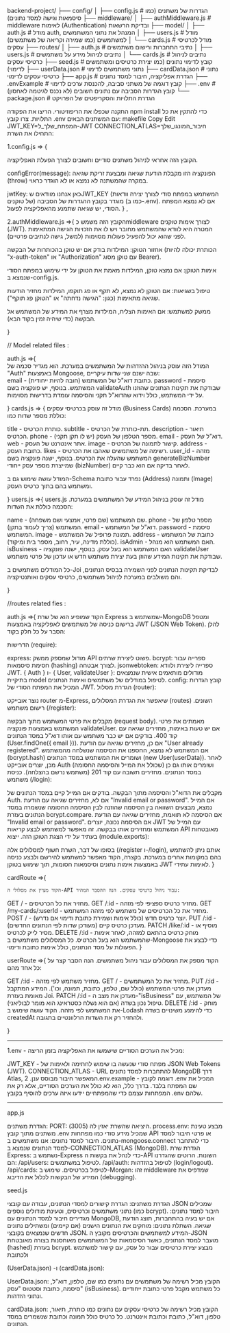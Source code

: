 backend-project/
├── config/
│   ├── config.js              # הגדרות של משתנים (כמו סיסמאות וגישה למסד נתונים)
├── middleware/
│   ├── authMiddleware.js      # middleware לאימות (Authentication) ובדיקת הרשאות
├── model/
│   ├── auth.js                # מודל auth, המנהל את נתוני המשתמשים
│   ├── users.js               # מודל למשתמשים (כמו שמירה וקריאה של משתמשים)
│   └── cards.js               # מודל לכרטיסי עסקים
├── routes/
│   ├── auth.js                # נתיבי התחברות ורישום משתמשים
│   ├── users.js               # נתיבים לניהול מידע על משתמשים
│   └── cards.js               # נתיבים לניהול כרטיסי עסקים
├── seed.js                    # קובץ לדימוי נתונים (כמו יצירת כרטיסים ומשתמשים לדימוי)
├── userData.json              # נתוני משתמשים לדימוי
├── cardData.json              # נתוני כרטיסי עסקים לדימוי
├── app.js                     # הגדרת אפליקציה, חיבור למסד נתונים
├── .envExample                # קובץ דוגמה של משתני סביבה, להכנסת ערכים לדימוי
├── .env                       # קובץ הגדרות הסביבה עם נתונים חשובים (לא נכנס לגיטמה לאחסון)
└── package.json               # הגדרת התלויות והסקריפטים של הפרויקט


התקנה
שכפלו את הריפוזיטורי.
הריצו את הפקודה npm install כדי להתקין את כל התלויות.
צרו קובץ .env עם המשתנים הבאים:
makefile
Copy
Edit
JWT_KEY=המפתח_שלך_ל-JWT
CONNECTION_ATLAS=חיבור_המונגו_שלך
התחילו את השרת:

1.config.js => {

הקובץ הזה אחראי לניהול משתנים סודיים וחשובים לצורך הפעלת האפליקציה.

configError(message): הפונקציה הזו מקבלת הודעת שגיאה ומבצעת זריקת שגיאה (throw) במקרה שהמשתנה לא נמצא או לא הוגדר כראוי.

jwtKey: כאן אנחנו מוודאים שJWT_KEY (המשתמש במפתח סודי לצורך יצירה וודאות של טוקנים) מוגדר בקובץ ההגדרות של הסביבה (כמו ב-.env). אם לא נמצא המפתח הסודי, יש שגיאה שתמנע מהאפליקציה לפעול.
} ,

2.authMiddleware.js =>{
    הקובץ הזה משמש כmiddleware לצורך אימות טוקנים (JWT). המטרה היא לוודא שהמשתמש מחובר ויש לו את הזכויות הגישה המתאימות לפני שהוא יכול להפעיל פעולות מסוימות (למשל, גישה לנתיבים פרטיים).

אחזור הטוקן: המילדות בודק אם יש טוקן בהכותרות של הבקשה (הכותרת יכולה להיות "x-auth-token" או "Authorization" עם טוקן מסוג Bearer).

אימות הטוקן: אם נמצא טוקן, המילדות מאמת את הטוקן על ידי שימוש במפתח הסודי שנמצא ב-config.js.

טיפול בשגיאות: אם הטוקן לא נמצא, לא תקף או פג תוקפו, המילדות מחזיר הודעות שגיאה מתאימות (כגון: "הגישה נדחתה" או "הטוקן פג תוקף").

ממשק למשתמש: אם האימות הצליח, המילדות מצרף את המידע של המשתמש אל הבקשה (כדי שיהיה זמין בקוד הבא).

}

// Model related files : 

auth.js =>{    
        המודל הזה עוסק בניהול ההזדהות של המשתמשים במערכת. הוא מגדיר סכמה של 
"Auth" באמצעות Mongoose, שבה ישנם שני שדות עיקריים:  
email - כתובת דוא"ל של המשתמש (חובה להיות ייחודית). 
password - סיסמת המשתמש.
בנוסף, יש פונקציה בשם validateAuth שבודקת את תקינות הנתונים שהוזנו על ידי המשתמש, כולל וידוא שהדוא"ל תקני והסיסמה עומדת בדרישות מסוימות.


}
cards.js  => {
    מודל זה עוסק בכרטיסי עסקים (Business Cards) במערכת. הסכמה כוללת מספר שדות כמו:

title - כותרת הכרטיס.
subtitle - תת-כותרת של הכרטיס.
description - תיאור הכרטיס.
phone - מספר הטלפון של העסק (יש לו תקן תקני).
email - דוא"ל של העסק.
web - אתר אינטרנט של העסק.
image - קישור לתמונה של הכרטיס.
address - כתובת העסק.
likes - רשימה של משתמשים שאהבו את הכרטיס.
user_id - מזהה המשתמש שהעלה את הכרטיס.
בנוסף, ישנה פונקציה בשם generateBizNumber שמייצרת מספר עסק ייחודי (bizNumber) לאחר בדיקה אם הוא כבר קיים.

המודל עושה שימוש גם ב-Schema נפרד עבור כתובת (Address) ותמונה (Image) ומשתמש בהם בתוך כרטיס העסק.


}
users.js =>{
    users.js
מודל זה עוסק בניהול המידע של המשתמשים במערכת. הסכמה כוללת את השדות:

name - שם המשתמש (שם פרטי, אמצעי ושם משפחה).
phone - מספר טלפון של המשתמש (צריך לעמוד בתקן).
email - דוא"ל של המשתמש.
password - סיסמת המשתמש.
image - תמונת פרופיל של המשתמש.
address - כתובת של המשתמש (כוללת מדינה, עיר, רחוב, מספר בית ומיקוד).
isAdmin - האם המשתמש הוא מנהל.
isBusiness - האם המשתמש הוא בעל עסק.
בנוסף, ישנה פונקציה validateUser שבודקת את תקינות המידע שהוזן בעת יצירת משתמש חדש או עדכון של פרטי משתמש.

כל המודלים משתמשים ב-Joi לבדיקת תקינות הנתונים לפני השמירה בבסיס הנתונים, והם משולבים במערכת לניהול משתמשים, כרטיסי עסקים ואותנטיקציה.

}


//routes related fies : 

auth.js =>{
    הקוד שמופיע הוא של שרת Express שמשתמש ב-MongoDB ומטפל ברישום כניסה של משתמשים לאפליקציה באמצעות JWT (JSON Web Token). להלן הסבר על כל חלק בקוד:

הדרישות (require):

express: מודול שמספק ממשק API פשוט ליצירת שרתים.
bcrypt: ספרייה עבור חסימת סיסמאות (hashing) לצורך אבטחה.
jsonwebtoken: ספרייה ליצירת ולוודא JWT.
{ Auth } ו- { User, validateUser }: מודולים מותאמים אישית שנמצאים בתיקיית model לטיפול במודלים של משתמשים ואימות הנתונים.
config: קובץ הגדרות המכיל את המפתח הסודי של JWT.
הגדרת מסלול (router):

נוצר אובייקט router מ-Express, שיאפשר את הגדרת המסלולים (routes) השונים.
רישום משתמש (/register):

מקבלים את פרטי המשתמש מתוך הבקשה (request body).
מאמתים את פרטי המשתמש באמצעות פונקציה validateUser.
אם יש טעות באימות, מחזירים שגיאה עם קוד 400.
בודקים אם יש כבר משתמש עם אותו דוא"ל במסד הנתונים (User.findOne({ email })).
אם כן, מחזירים שגיאה עם הודעת "User already registered".
אם המשתמש לא נמצא, החספנו את הסיסמה שנשלחה מהמשתמש (bcrypt.hash) ושומרים את המשתמש במסד הנתונים (new User(userData)).
לאחר מכן, יוצרים אובייקט Auth (שכולל את המייל והסיסמה החסומה) ושומרים אותו גם כן במסד הנתונים.
מחזירים תשובה עם קוד 201 (משתמש נרשם בהצלחה).
כניסת משתמש (/login):

מקבלים את הדוא"ל והסיסמה מתוך הבקשה.
בודקים אם המייל קיים במסד הנתונים של Auth.
אם לא, מחזירים שגיאה עם הודעת "Invalid email or password".
אם המייל נמצא, מבצעים השוואה בין הסיסמה שהוזנה לבין הסיסמה החסומה שנשמרה במסד הנתונים בעזרת bcrypt.compare.
אם הסיסמה לא תואמת, מחזירים שגיאה עם הודעת "Invalid email or password".
אם הסיסמה נכונה, יוצרים JWT עם המייל של המשתמש ומחזירים אותו בבקשה. זה מאפשר למשתמש לבצע קריאות API מאובטחות בעתיד על ידי הצגת הטוקן הזה.
ייצוא (module.exports):

בסופו של דבר, השרת חשוף למסלולים אלה (/register ו-/login), אותם ניתן להשתמש בהם במקומות אחרים במערכת.
בקצרה, הקוד מאפשר למשתמש להירשם ולבצע כניסה באמצעות אימות נתונים וסיסמאות חסומות, תוך שימוש בטוקן JWT לאימות עתידי.
}

cardRoute =>{

    הקוד מציין את מסלולי ה-API עבור ניהול כרטיסי עסקים. הנה ההסבר המהיר:

GET / - מחזיר את כל הכרטיסים.
GET /:id - מחזיר כרטיס ספציפי לפי מזהה.
GET /my-cards/:userId - מחזיר את כל הכרטיסים של משתמש לפי מזהה המשתמש.
POST / - יוצר כרטיס חדש (כולל אימות ושמירת כתובת ודימוי אם נדרש).
PUT /:id - מעדכן כרטיס קיים (מעודכן שדות לפי הנתונים החדשים).
PATCH /like/:id - מוסיף או מסיר לייק לכרטיס.
DELETE /:id - מוחק כרטיס בהתאם למזהה, לאחר אימות שהמשתמש הוא בעל הכרטיס.
כל המסלולים משתמשים ב-Mongoose כדי לבצע את הפעולות על מסד הנתונים, כולל אימות כתובת ודימוי.
}

userRoute =>{
 הקוד מספק את המסלולים עבור ניהול משתמשים. הנה הסבר קצר על כל אחד מהם:

GET /:id - מחזיר משתמש לפי מזהה.
GET / - מחזיר את כל המשתמשים.
PUT /:id - מעדכן את פרטי המשתמש (כולל שם, טלפון, כתובת, תמונה, וכו'). המידע המתקבל מאומת בעזרת Joi.
PATCH /:id - מעדכן את מצב ה-"isBusiness" של המשתמש, עם טיפול נכון בשדה (אם הוא נשלח כסטראינג הוא מומר לבוליאני).
DELETE /:id - מוחק את המשתמש לפי מזהה.
הקוד עושה שימוש ב-Lodash כדי להימנע משינויים בשדה createdAt ולהחזיר רק את השדות הרלוונטיים בתגובה.
   
}
_____________________________________________________________________

1.env - מכיל את הערכים הסודיים שישמשו את האפליקציה בזמן הריצה:

JWT_KEY - מפתח סודי שנעשה בו שימוש לחתימה ולאימות של JSON Web Tokens (JWT).
CONNECTION_ATLAS - URL להתחברות למסד נתונים MongoDB דרך Atlas, המאפשר חיבור מבוסס ענן.
2.env.example - דוגמה לקובץ .env המכיל את שם המפתח בלבד. בדרך כלל, הוא לא כולל את הערכים הסודיים, אלא רק את המפתחות עצמם כדי שהמפתחיים יידעו איזה ערכים להוסיף בקובץ .env שלהם.

_____________________________________________________________________

app.js 

הגדרת משתנים:
PORT: היציאה שהשרת יאזין לה (3005).
process.env: מבצע טעינת משתנים מתוך קובץ .env שמכיל מידע סודי כמו מפתחות API או פרטי חיבור למסד נתונים.
חיבור למסד נתונים:
אנו משתמשים ב-mongoose.connect כדי להתחבר למסד הנתונים שנמצא ב-CONNECTION_ATLAS (MongoDB).
הגדרת שרת Express:
נשתמש ב-Express כדי לנהל את בקשות ה-API השונות. הרוטים שהגדרנו הם:
/api/users: לטיפול במשתמשים.
/api/auth: לטיפול בהזדהות (login/logout).
/api/cards: לטיפול בכרטיסים.
שימוש ב-Morgan: זהו middleware שמדפיס את המידע של הבקשות לכלול את הדיבוג (debugging).

seed.js

הגדרת משתנים:
הגדרת קישורים למסדי הנתונים, עבודה עם קובצי JSON שמכילים נתוני משתמשים וכרטיסים, וטעינת מודולים נוספים (כמו bcrypt).
חיבור למסד נתונים:
מגדירים חיבור למסד הנתונים עם MongoDB, אם יש בעיה בהתחברות, תוצג הודעת שגיאה.
השתלת נתונים:
מוחקים את הנתונים הישנים (אם קיימים) ומשתילים נתונים חדשים שנמצאים בקובצי JSON.
המידע למשתמשים והכרטיסים מקובץ ה-JSON מועבר למסד הנתונים, כאשר הסיסמאות של המשתמשים מאוחסנות בצורה מאובטחת (hashed) בעזרת bcrypt.
מבצע יצירת כרטיסים עבור כל עסק, עם קישור  למשתמש ולכתובת

 (UserData.json) -ו (cardData.json):

UserData.json:
הקובץ מכיל רשימה של משתמשים עם נתונים כמו שם, טלפון, דוא"ל, סיסמה, כתובת וסטטוס "עסק" (isBusiness).
כל משתמש מקבל פרטי כתובת ייחודיים ונתוני הזדהות.

cardData.json:
הקובץ מכיל רשימה של כרטיסי עסקים עם נתונים כמו כותרת, תיאור, טלפון, דוא"ל, כתובת וכתובת אינטרנט.
כל כרטיס כולל תמונה וכתובת שנשמרים במסד הנתונים.